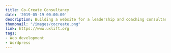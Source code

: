 ```yaml
---
title: Co-Create Consultancy
date: '2019-05-19 00:00:00'
description: Building a website for a leadership and coaching consultancy.
thumbnail: "/images/cocreate.png"
link: https://www.uxlift.org
tags:
- Web development
- Wordpress
---
```

